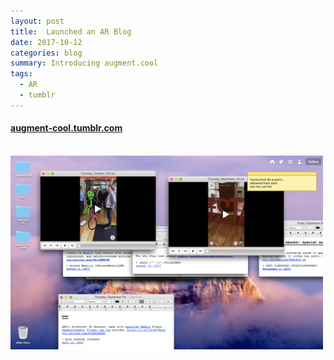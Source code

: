```yaml
---
layout: post
title:  Launched an AR Blog
date: 2017-10-12
categories: blog
summary: Introducing augment.cool
tags:
  - AR
  - tumblr
---
```



#### [augment-cool.tumblr.com](https://augment-cool.tumblr.com)

<br />

<img src="/assets/images/augment-cool.png" alt="drawing" width="500"/>
